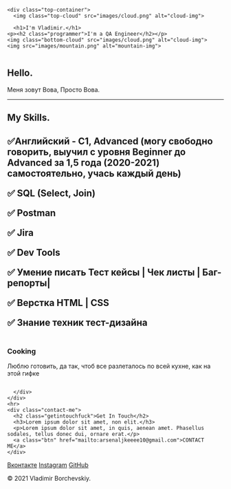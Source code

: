 <!DOCTYPE html>
<html lang="en" dir="ltr">
  <head>
    <meta charset="utf-8">
    <title>Vladimir Borchevskiy CV</title>

<link rel="stylesheet" href="css/styles.css">
    <link rel="icon" href="favicon.ico"
<link href="https://fonts.googleapis.com/css2?family=MonteCarlo&family=Sacramento&display=swap" rel="stylesheet">
  </head>
  <body>

    <div class="top-container">
      <img class="top-cloud" src="images/cloud.png" alt="cloud-img">

      <h1>I'm Vladimir.</h1>
    <p><h2 class="programmer">I'm a QA Engineer</h2></p>
    <img class="bottom-cloud" src="images/cloud.png" alt="cloud-img">
    <img src="images/mountain.png" alt="mountain-img">

  </div>

  <div class="middle-container">
    <div class="profile">
      <img class="avatar" src="images/vladimir.jpg" alt="">
      <h2>Hello.</h2>
      <p class="меня">
Меня зовут Вова,
Просто Вова.
</p>
    </div>
    <hr>
    <div class="skills">
      <h2>My Skills.</h2>
      <h2>✅Английский - C1, Advanced (могу свободно говорить, выучил с уровня Beginner до Advanced за 1,5 года (2020-2021) самостоятельно, учась каждый день)
<p>✅  SQL (Select, Join)</p>
<p>✅  Postman</p>
<p>✅  Jira</p>
<p>✅  Dev Tools</p>
<p>✅  Умение писать Тест кейсы | Чек листы | Баг-репорты|</p>
<p>✅  Верстка HTML | CSS</p>
<p>✅  Знание техник тест-дизайна</p>
</h2>
      <div class="skill-row">
        <img class="skills-img" src="https://media0.giphy.com/media/PIJ0l1DaprUyI/giphy.gif?cid=ecf05e47od9r9yk7s954593ufec6veebx94pf11sxu5guxv0&rid=giphy.gif&ct=g" alt="">
        <h3>Cooking</h3>
        <p class="подтекст">Люблю готовить, да так, чтоб все разлеталось по всей кухне, как на этой гифке</p>
      </div>
      <div class="skill-row">
        <img class="dreams-img" src="https://media1.giphy.com/media/24m5mMT2NC62c/giphy.gif?cid=ecf05e47jkrw6nfpeumqdyds2jknxmf9rwbe7vnngc2jhlst&rid=giphy.gif&ct=g" alt="">

      </div>
    </div>
    <hr>
    <div class="contact-me">
      <h2 class="getintouchfuck">Get In Touch</h2>
      <h3>Lorem ipsum dolor sit amet, non elit.</h3>
      <p>Lorem ipsum dolor sit amet, in quis, aenean amet. Phasellus sodales, tellus donec dui, ornare erat.</p>
      <a class="btn" href="mailto:arsenaljkeeee10@gmail.com">CONTACT ME</a>
    </div>
  </div>

  <div class="bottom-container">
    <a class="footer-link" href="https://vk.com/arsenaljkeeee">Вконтакте</a>
    <a class="footer-link" href="https://www.instagram.com/arsenaljkeeee/">Instagram</a>
    <a class="footer-link" href="https://github.com/arsenaLJkeeee">GitHub</a>
    <p class="endtext">© 2021 Vladimir Borchevskiy.</p>
  </div>

  </body>
</html>
